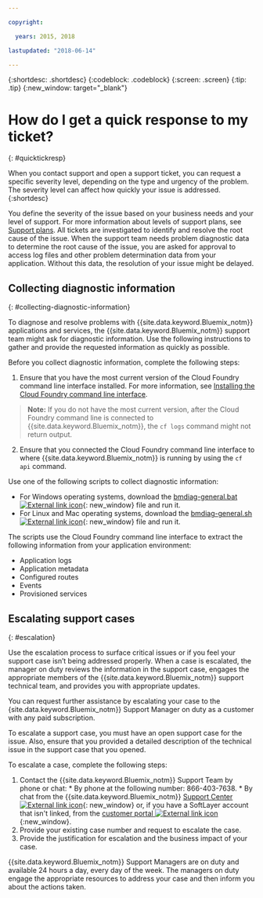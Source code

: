 ```yaml
---

copyright:

  years: 2015, 2018

lastupdated: "2018-06-14"

---
```



{:shortdesc: .shortdesc}
{:codeblock: .codeblock}
{:screen: .screen}
{:tip: .tip}
{:new_window: target="_blank"}


# How do I get a quick response to my ticket?
{: #quicktickresp}

When you contact support and open a support ticket, you can request a specific severity level, depending on the type and urgency of the problem. The severity level can affect how quickly your issue is addressed.
{:shortdesc}

You define the severity of the issue based on your business needs and your level of support. For more information about levels of support plans, see [Support plans](/docs/get-support/index.html). All tickets are investigated to identify and resolve the root cause of the issue. When the support team needs problem diagnostic data to determine the root cause of the issue, you are asked for approval to access log files and other problem determination data from your application. Without this data, the resolution of your issue might be delayed.

## Collecting diagnostic information
{: #collecting-diagnostic-information}

To diagnose and resolve problems with {{site.data.keyword.Bluemix_notm}} applications and services, the {{site.data.keyword.Bluemix_notm}} support team might ask for diagnostic information. Use the following instructions to gather and provide the requested information as quickly as possible.

Before you collect diagnostic information, complete the following steps:

1. Ensure that you have the most current version of the Cloud Foundry command line interface installed. For more information, see [Installing the Cloud Foundry command line interface](/docs/starters/install_cli.html).
>**Note:** If you do not have the most current version, after the Cloud Foundry command line is connected to {{site.data.keyword.Bluemix_notm}}, the `cf logs` command might not return output.
2. Ensure that you connected the Cloud Foundry command line interface to where {{site.data.keyword.Bluemix_notm}} is running by using the `cf api` command.

Use one of the following scripts to collect diagnostic information:

  * For Windows operating systems, download the [bmdiag-general.bat ![External link icon](../icons/launch-glyph.svg "External link icon")](http://bluemix-mustgather.mybluemix.net/mustgather/general/bmdiag-general.bat){: new_window} file and run it.
  * For Linux and Mac operating systems, download the [bmdiag-general.sh ![External link icon](../icons/launch-glyph.svg "External link icon")](http://bluemix-mustgather.mybluemix.net/mustgather/general/bmdiag-general.sh){: new_window} file and run it.

The scripts use the Cloud Foundry command line interface to extract the following information from your application environment:
  * Application logs
  * Application metadata
  * Configured routes
  * Events
  * Provisioned services

## Escalating support cases
{: #escalation}

Use the escalation process to surface critical issues or if you feel your support case isn’t being addressed properly. When a case is escalated, the manager on duty reviews the information in the support case, engages the appropriate members of the {{site.data.keyword.Bluemix_notm}} support technical team, and provides you with appropriate updates.

You can request further assistance by escalating your case to the {site.data.keyword.Bluemix_notm}} Support Manager on duty as a customer with any paid subscription. 

To escalate a support case, you must have an open support case for the issue. Also, ensure that you provided a detailed description of the technical issue in the support case that you opened.

 To escalate a case, complete the following steps:

  1. Contact the {{site.data.keyword.Bluemix_notm}} Support Team by phone or chat:
    * By phone at the following number: 866-403-7638.
    * By chat from the {{site.data.keyword.Bluemix_notm}} [Support Center ![External link icon](../icons/launch-glyph.svg "External link icon")](https://console.bluemix.net/unifiedsupport/supportcenter){: new_window} or, if you have a SoftLayer account that isn't linked, from the [customer portal ![External link icon](../icons/launch-glyph.svg)](https://control.softlayer.com/){:new_window}.
  2. Provide your existing case number and request to escalate the case.
  3. Provide the justification for escalation and the business impact of your case.

{{site.data.keyword.Bluemix_notm}} Support Managers are on duty and available 24 hours a day, every day of the week. The managers on duty engage the appropriate resources to address your case and then inform you about the actions taken.
